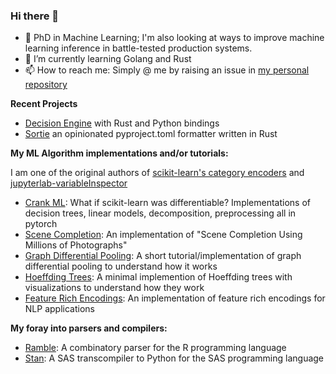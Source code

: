 ### Hi there 👋

- 🔭 PhD in Machine Learning; I'm also looking at ways to improve machine learning inference in battle-tested production systems.
- 🌱 I’m currently learning Golang and Rust
- 📫 How to reach me: Simply @ me by raising an issue in [my personal repository](https://github.com/NoRaincheck/NoRaincheck)

<!-- **My research code:**

- [TreeGrad](https://github.com/NoRaincheck/TreeGrad): Differential Decision Trees based on my research paper
- [Diverse Online Feature Selection](https://github.com/NoRaincheck/diverse-online-feature-selection): Diverse Feature Selection using Determinantal Point Processes based on my research
- [Multi-Agent Reinforcement Learning Toolkit](https://github.com/NoRaincheck/marl-offline-coordination): My PhD research code with various implementation of multi-agent reinforcement learning including LICA, QCGraph, MARQ, QMIX, and more...
- [Online GentleBoost](https://github.com/chipmunk-pixel/online-gentleboost): The online variation of Gentleboost with some benchmarks
-->

**Recent Projects**

- [Decision Engine](https://github.com/NoRaincheck/decision-engine) with Rust and Python bindings
- [Sortie](https://pypi.org/project/sortie/) an opinionated pyproject.toml formatter written in Rust

**My ML Algorithm implementations and/or tutorials:**

I am one of the original authors of [scikit-learn's category encoders](https://github.com/scikit-learn-contrib/category_encoders) and [jupyterlab-variableInspector](https://github.com/jupyterlab-contrib/jupyterlab-variableInspector)

- [Crank ML](https://github.com/chipmunk-pixel/crank-ml): What if scikit-learn was differentiable? Implementations of decision trees, linear models, decomposition, preprocessing all in pytorch
- [Scene Completion](https://github.com/NoRaincheck/Scene-Completion): An implementation of "Scene Completion Using Millions of Photographs"
- [Graph Differential Pooling](https://github.com/NoRaincheck/graph-differential-pooling): A short tutorial/implementation of graph differential pooling to understand how it works
- [Hoeffding Trees](https://github.com/NoRaincheck/Hoeffding-Trees): A minimal implemention of Hoeffding trees with visualizations to understand how they work
- [Feature Rich Encodings](https://github.com/NoRaincheck/feature-rich-encoding): An implementation of feature rich encodings for NLP applications

**My foray into parsers and compilers:**

- [Ramble](https://github.com/NoRaincheck/Ramble): A combinatory parser for the R programming language
- [Stan](https://github.com/NoRaincheck/Stan): A SAS transcompiler to Python for the SAS programming language
